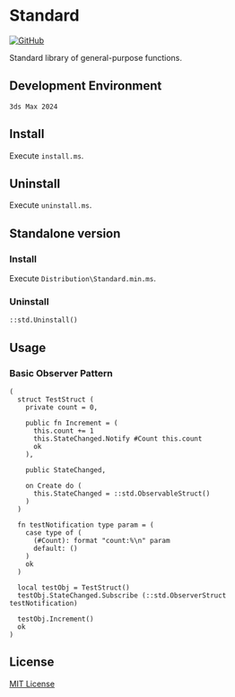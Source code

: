 # Standard

<!-- [![GitHub release (latest by date)](https://img.shields.io/github/v/release/imaoki/Standard)](https://github.com/imaoki/Standard/releases/latest) -->
[![GitHub](https://img.shields.io/github/license/imaoki/Standard)](https://github.com/imaoki/Standard/blob/main/LICENSE)

Standard library of general-purpose functions.
<!-- 汎用的な機能をまとめた標準ライブラリ。 -->

## Development Environment
<!-- 開発環境 -->

`3ds Max 2024`

## Install
<!-- インストールする -->

Execute `install.ms`.
<!-- `install.ms`を実行する。 -->

## Uninstall
<!-- アンインストールする -->

Execute `uninstall.ms`.
<!-- `uninstall.ms`を実行する。 -->

## Standalone version
<!-- スタンドアローン版 -->

### Install
<!-- インストールする -->

Execute `Distribution\Standard.min.ms`.
<!-- `Distribution\Standard.min.ms`を実行する。 -->

### Uninstall
<!-- アンインストールする -->

```maxscript
::std.Uninstall()
```

## Usage
<!-- 使い方 -->

### Basic Observer Pattern

```maxscript
(
  struct TestStruct (
    private count = 0,

    public fn Increment = (
      this.count += 1
      this.StateChanged.Notify #Count this.count
      ok
    ),

    public StateChanged,

    on Create do (
      this.StateChanged = ::std.ObservableStruct()
    )
  )

  fn testNotification type param = (
    case type of (
      (#Count): format "count:%\n" param
      default: ()
    )
    ok
  )

  local testObj = TestStruct()
  testObj.StateChanged.Subscribe (::std.ObserverStruct testNotification)

  testObj.Increment()
  ok
)
```

## License
<!-- ライセンス -->

[MIT License](https://github.com/imaoki/Standard/blob/main/LICENSE)
